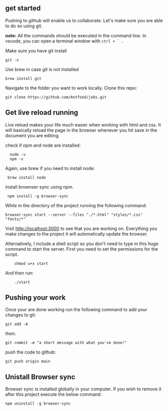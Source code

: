 ## get started

Pushing to github will enable us to collaborate.  Let's make sure you are able to do so using git.

**note:** All the commands should be executed in the command line. In vscode, you can open a terminal window with ``ctrl + ` ``.

Make sure you have git install

    git -v

Use brew in case git is not installed

    brew install git

Navigate to the folder you want to work locally. Clone this repo:

    git clone https://github.com/Antfood/jobs.git


## Get live reload running
 
 Live reload makes your life much easier when working with html and css. It will basically reload the page in the browser whenever you hit save in the document you are editing.

check if npm and node are installed:

      node -v
      npm -v

Again, use brew if you need to install node:

     brew install node

install brownser sync using npm. 

     npm install -g browser-sync

While in the directory of the project running the following command:

    browser-sync start --server --files "./*.html" "styles/*.css" "fonts/*"

Visit [http://localhost:3000](http://localhost:3000) to see that you are working on.  Everything you make changes to the project it will automatically update the browser.

Alternatively, I include a shell script so you don't need to type in this huge command to start the server. First you need to set the permissions for the script.

        chmod u+x start

And then run:

        ./start


## Pushing your work

Once your are done working run the following command to add your changes to git:

    git add -A

then:

    git commit -m "a short message with what you've done!"

push the code to github:

    git push origin main

## Unistall Browser sync

Browser sync is installed globally in your computer. If you wish to remove it after this project execute the below command:

    npm uninstall -g browser-sync
